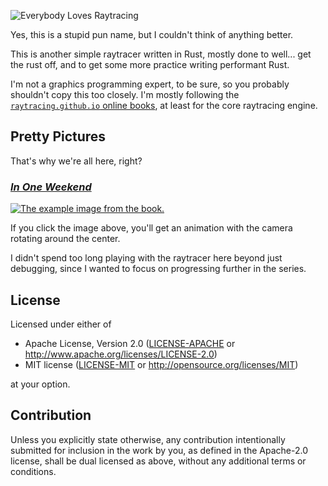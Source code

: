 ![Everybody Loves Raytracing](https://files.catbox.moe/rn6jpa.png)

Yes, this is a stupid pun name, but I couldn't think of anything better.

This is another simple raytracer written in Rust, mostly done to well... get the rust off, and to get some more practice writing performant Rust.

I'm not a graphics programming expert, to be sure, so you probably shouldn't copy this too closely. I'm mostly following the [`raytracing.github.io` online books](https://raytracing.github.io/), at least for the core raytracing engine.

## Pretty Pictures

That's why we're all here, right?

### [_In One Weekend_](https://github.com/typedrat/rayromano/tree/in-one-weekend)

[![The example image from the book.](https://files.catbox.moe/xmrj61.png)](https://files.catbox.moe/f8pylo.mp4)

If you click the image above, you'll get an animation with the camera rotating around the center.

I didn't spend too long playing with the raytracer here beyond just debugging, since I wanted to focus on progressing further in the series.

## License

Licensed under either of

-   Apache License, Version 2.0
    ([LICENSE-APACHE](LICENSE-APACHE) or http://www.apache.org/licenses/LICENSE-2.0)
-   MIT license
    ([LICENSE-MIT](LICENSE-MIT) or http://opensource.org/licenses/MIT)

at your option.

## Contribution

Unless you explicitly state otherwise, any contribution intentionally submitted
for inclusion in the work by you, as defined in the Apache-2.0 license, shall be
dual licensed as above, without any additional terms or conditions.
